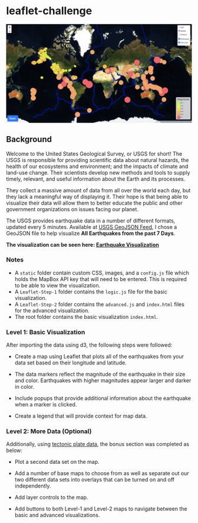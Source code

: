 # leaflet-challenge

![Earthquake-Visualization](static/img/screenshot.png)

## Background

Welcome to the United States Geological Survey, or USGS for short! The USGS is responsible for providing scientific data about natural hazards, the health of our ecosystems and environment; and the impacts of climate and land-use change. Their scientists develop new methods and tools to supply timely, relevant, and useful information about the Earth and its processes. 

They collect a massive amount of data from all over the world each day, but they lack a meaningful way of displaying it. Their hope is that being able to visualize their data will allow them to better educate the public and other government organizations on issues facing our planet.

The USGS provides earthquake data in a number of different formats, updated every 5 minutes. Available at [USGS GeoJSON Feed](http://earthquake.usgs.gov/earthquakes/feed/v1.0/geojson.php), I chose a GeoJSON file to help  visualize **All Earthquakes from the past 7 Days**. 

**The visualization can be seen here: [Earthquake Visualization](https://neha-nayeem.github.io/leaflet-challenge/)**

### Notes
* A `static` folder contain custom CSS, images, and a `config.js` file which holds the MapBox API key that will need to be entered. This is required to be able to view the visualization.
* A `Leaflet-Step-1` folder contains the `logic.js` file for the basic visualization.
* A `Leaflet-Step-2` folder contains the `advanced.js` and `index.html` files for the advanced visualization.
* The root folder contains the basic visualization `index.html`.

### Level 1: Basic Visualization

After importing the data using d3, the following steps were followed:

* Create a map using Leaflet that plots all of the earthquakes from your data set based on their longitude and latitude.

* The data markers reflect the magnitude of the earthquake in their size and color. Earthquakes with higher magnitudes appear larger and darker in color.

* Include popups that provide additional information about the earthquake when a marker is clicked.

* Create a legend that will provide context for map data.

### Level 2: More Data (Optional)

Additionally, using [tectonic plate data](https://github.com/fraxen/tectonicplates), the bonus section was completed as below:

* Plot a second data set on the map.

* Add a number of base maps to choose from as well as separate out our two different data sets into overlays that can be turned on and off independently.

* Add layer controls to the map.

* Add buttons to both Level-1 and Level-2 maps to navigate between the basic and advanced visualizations.

